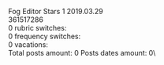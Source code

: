 Fog	Editor Stars 1 2019.03.29\
361517286\
0 rubric switches:\
0 frequency switches:\
0 vacations:\
Total posts amount: 0	Posts dates amount: 0\
